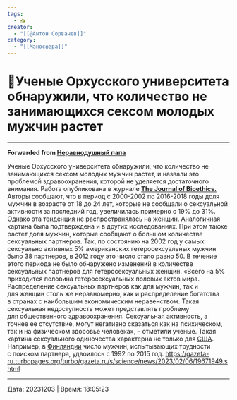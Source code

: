 ```yaml
---
tags:
  - 📥
creator:
  - "[[@Антон Сорвачев]]"
category:
  - "[[Маносфера]]"
---
```


# 📰Ученые Орхусского университета обнаружили, что количество не занимающихся сексом молодых мужчин растет


***

**Forwarded from [Неравнодушный папа](https://t.me/MensConsult/1945)**

Ученые Орхусского университета обнаружили, что количество не занимающихся сексом молодых мужчин растет, и назвали это проблемой здравоохранения, которой не уделяется достаточного внимания. Работа опубликована в журнале [**The Journal of Bioethics.**](https://onlinelibrary.wiley.com/journal/14678519)
Авторы сообщают, что в период с 2000-2002 по 2016-2018 годы доля мужчин в возрасте от 18 до 24 лет, которые не сообщали о сексуальной активности за последний год, увеличилась примерно с 19% до 31%. Однако эта тенденция не распространялась на женщин. Аналогичная картина была подтверждена и в других исследованиях.
При этом также растет доля мужчин, которые сообщают о большом количестве сексуальных партнеров. Так, по состоянию на 2002 год у самых сексуально активных 5% американских гетеросексуальных мужчин было 38 партнеров, в 2012 году это число стало равно 50. В течение этого периода не было обнаружено изменений в количестве сексуальных партнеров для гетеросексуальных женщин.
«Всего на 5% приходится половина гетеросексуальных половых актов мира. Распределение сексуальных партнеров как для мужчин, так и для женщин столь же неравномерно, как и распределение богатства в странах с наибольшим экономическим неравенством. Такая сексуальная недоступность может представлять проблему для общественного здравоохранения. Сексуальная активность, а точнее ее отсутствие, могут негативно сказаться как на психическом, так и на физическом здоровье человека», – отметили ученые.
Такая картина сексуального одиночества характерна не только для [США](https://www.gazeta.ru/tags/geo/soedinennye_shtaty_ameriki.shtml). Например, в [Финляндии](https://www.gazeta.ru/tags/geo/finlyandiya.shtml) число мужчин, испытывающих трудности с поиском партнера, удвоилось с 1992 по 2015 год.
https://gazeta-ru.turbopages.org/turbo/gazeta.ru/s/science/news/2023/02/06/19671949.shtml

---

Дата: 20231203 | Время: 18:05:23
